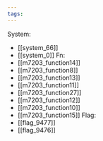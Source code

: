 ```yaml
---
tags:
---
```

System:
- [[system_66]]
- [[system_0]]
Fn:
- [[m7203_function14]]
- [[m7203_function8]]
- [[m7203_function13]]
- [[m7203_function11]]
- [[m7203_function27]]
- [[m7203_function12]]
- [[m7203_function10]]
- [[m7203_function15]]
Flag:
- [[flag_9477]]
- [[flag_9476]]
